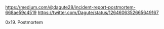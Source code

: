 https://medium.com/@dagute28/incident-report-postmortem-668ae59c4519
https://twitter.com/Dagute/status/1264606352665649167

0x19. Postmortem
